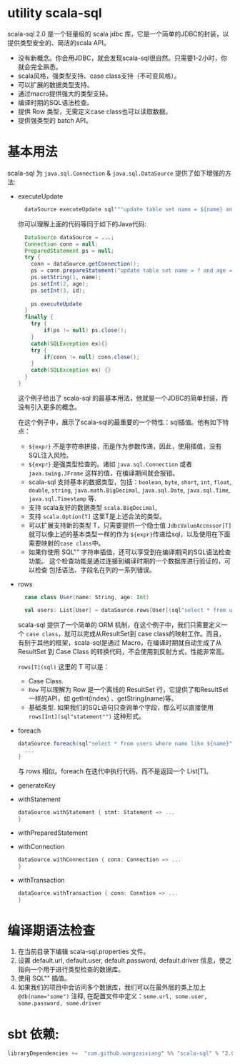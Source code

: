 utility scala-sql
=================

scala-sql 2.0 是一个轻量级的 scala jdbc 库，它是一个简单的JDBC的封装，以提供类型安全的、简洁的scala API。
- 没有新概念。你会用JDBC，就会发现scala-sql很自然。只需要1-2小时，你就会完全熟悉。
- scala风格，强类型支持、case class支持（不可变风格）。
- 可以扩展的数据类型支持。
- 通过macro提供强大的类型支持。
- 编译时期的SQL语法检查。
- 提供 Row 类型，无需定义case class也可以读取数据。
- 提供强类型的 batch API。


# 基本用法
scala-sql 为 `java.sql.Connection` & `java.sql.DataSource` 提供了如下增强的方法:
- executeUpdate
  ```scala
    dataSource executeUpdate sql"""update table set name = ${name} and age = ${age} where id = ${id}"""
  ```
  你可以理解上面的代码等同于如下的Java代码:
  ```java
    DataSource dataSource = ...;
    Connection conn = null;
    PreparedStatement ps = null;
    try {
      conn = dataSource.getConnection();
      ps = conn.prepareStatement("update table set name = ? and age = ? where id = ?")
      ps.setString(1, name);
      ps.setInt(2, age);
      ps.setInt(3, id);
    
      ps.executeUpdate
    }
    finally {
      try {
          if(ps != null) ps.close();
      }
      catch(SQLException ex){}
      try {
          if(conn != null) conn.close();
      }
      catch(SQLException ex) {}
    }
  }
    ```
  这个例子给出了 scala-sql 的最基本用法，他就是一个JDBC的简单封装，而没有引入更多的概念。
  
  在这个例子中，展示了scala-sql的最重要的一个特性：sql插值。他有如下特点：
  - `${expr}` 不是字符串拼接，而是作为参数传递，因此，使用插值，没有SQL注入风险。
  - `${expr}` 是强类型检查的。诸如 `java.sql.Connection` 或者 `java.swing.JFrame` 这样的值，在编译期间就会报错。
  - scala-sql 支持基本的数据类型，包括：`boolean`, `byte`, `short`, `int`, `float`,
  `double`, `string`, `java.math.BigDecimal`, `java.sql.Date`, `java.sql.Time`, `java.sql.Timestamp` 等.
  - 支持 scala友好的数据类型 `scala.BigDecimal`, 
  - 支持 `scala.Option[T]` 这里T是上述合法的类型。
  - 可以扩展支持新的类型 T，只需要提供一个隐士值 `JdbcValueAccessor[T]` 就可以像上述的基本类型一样的作为 `${expr}`传递给sql，以及使用在下面
  需要映射的`case class`中。
  - 如果你使用 SQL"" 字符串插值，还可以享受到在编译期间的SQL语法检查功能。 这个检查功能是通过连接到编译时期的一个数据库进行验证的，可以检查
  包括语法、字段名在列的一系列错误。
    
- rows
  ```scala
    case class User(name: String, age: Int)
  
    val users: List[User] = dataSource.rows[User](sql"select * from users where name like ${name}")
  ```
  scala-sql 提供了一个简单的 ORM 机制，在这个例子中，我们只需要定义一个 `case class`，就可以完成从ResultSet到 case class的映射工作。而且，
  有别于其他的框架，scala-sql是通过 Macro，在编译时期就自动生成了从 ResultSet 到 Case Class 的转换代码，不会使用到反射方式，性能非常高。

  `rows[T](sql)` 这里的 T 可以是： 
  - Case Class. 
  - `Row` 可以理解为 Row 是一个离线的 ResultSet 行，它提供了和ResultSet一样的API，如 getInt(index) 、getString(name)等。
  - 基础类型. 如果我们的SQL语句只查询单个字段，那么可以直接使用 `rows[Int](sql"statement"")` 这种形式。
  
- foreach
  ```scala
  dataSource.foreach(sql"select * from users where name like ${name}" { u: User =>
    ...
  }
  ```
  与 rows 相似。foreach 在迭代中执行代码，而不是返回一个 List[T]。
- generateKey
- withStatement
  ```scala
  dataSource.withStatement { stmt: Statement => ...
  }
  ```
- withPreparedStatement
- withConnection
  ```scala
  dataSource.withConnection { conn: Connection => ...
  }
  ```
- withTransaction
  ```scala
  dataSource.withTransaction { conn: Conntion => ...
  }
  ```

# 编译期语法检查
1. 在当前目录下编辑 scala-sql.properties 文件。 
2. 设置 default.url, default.user, default.password, default.driver 信息，使之指向一个用于进行类型检查的数据库。
3. 使用 SQL"" 插值。
4. 如果我们的项目中会访问多个数据库，我们可以在最外层的类上加上 `@db(name="some")` 注释, 在配置文件中定义：`some.url, some.user, some.password, some.driver` 


sbt 依赖:
=====
```sbt
libraryDependencies +=  "com.github.wangzaixiang" %% "scala-sql" % "2.0.7"
```
